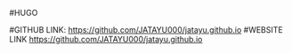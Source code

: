 #HUGO

#GITHUB LINK:
  https://github.com/JATAYU000/jatayu.github.io
#WEBSITE LINK
  https://github.com/JATAYU000/jatayu.github.io
